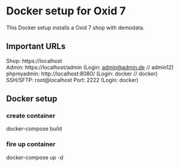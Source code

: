 # Docker setup for Oxid 7

This Docker setup installs a Oxid 7 shop with demodata.

## Important URLs
Shop: https://localhost  
Admin: https://localhost/admin (Login:  admin@admin.de // admin12)  
phpmyadmin: http://localhost:8080/ (Login: docker // docker)  
SSH/SFTP: root@localhost Port: 2222 (Login: docker)

## Docker setup

### create container
docker-compose build
### fire up container
docker-compose up -d